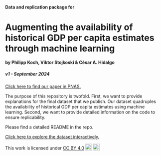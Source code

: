 #### Data and replication package for

# Augmenting the availability of historical GDP per capita estimates through machine learning

#### by Philipp Koch, Viktor Stojkoski & César A. Hidalgo

##### v1 - September 2024

<a href="https://www.pnas.org/doi/10.1073/pnas.2402060121" target="_blank" rel="noopener noreferrer">Click here to find our paper in PNAS.</a>

The purpose of this repository is twofold. First, we want to provide explanations for the final dataset that we publish. Our dataset quadruples the availability of historical GDP per capita estimates using machine learning. Second, we want to provide detailed information on the code to ensure replicability.

Please find a detailed README in the repo.

<a href="https://philmkoch.github.io/historicalGDPpc_app/" target="_blank" rel="noopener noreferrer">Click here to explore the dataset interactively.</a>

<p xmlns:cc="http://creativecommons.org/ns#">

This work is licensed under <a href="https://creativecommons.org/licenses/by/4.0/?ref=chooser-v1" target="_blank" rel="license noopener noreferrer" style="display:inline-block;">CC BY 4.0<img src="https://mirrors.creativecommons.org/presskit/icons/cc.svg?ref=chooser-v1" style="height:22px!important;margin-left:3px;vertical-align:text-bottom;"/><img src="https://mirrors.creativecommons.org/presskit/icons/by.svg?ref=chooser-v1" style="height:22px!important;margin-left:3px;vertical-align:text-bottom;"/></a>

</p>
